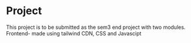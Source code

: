 # Project
This project is to be submitted as the sem3 end project with two modules.
Frontend- made using tailwind CDN, CSS and Javascipt

